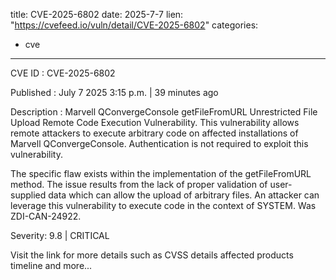  
title: CVE-2025-6802
date: 2025-7-7
lien: "https://cvefeed.io/vuln/detail/CVE-2025-6802"
categories:
  - cve
---

CVE ID : CVE-2025-6802

Published :  July 7
2025
3:15 p.m. | 39 minutes ago

Description : Marvell QConvergeConsole getFileFromURL Unrestricted File Upload Remote Code Execution Vulnerability. This vulnerability allows remote attackers to execute arbitrary code on affected installations of Marvell QConvergeConsole. Authentication is not required to exploit this vulnerability.

The specific flaw exists within the implementation of the getFileFromURL method. The issue results from the lack of proper validation of user-supplied data
which can allow the upload of arbitrary files. An attacker can leverage this vulnerability to execute code in the context of SYSTEM. Was ZDI-CAN-24922.

Severity: 9.8 | CRITICAL

Visit the link for more details
such as CVSS details
affected products
timeline
and more...
